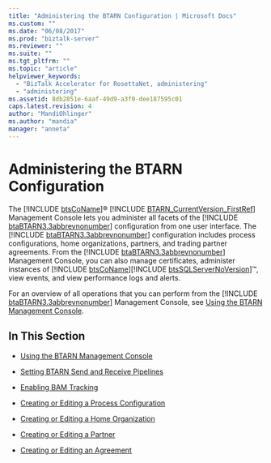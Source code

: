 ```yaml
---
title: "Administering the BTARN Configuration | Microsoft Docs"
ms.custom: ""
ms.date: "06/08/2017"
ms.prod: "biztalk-server"
ms.reviewer: ""
ms.suite: ""
ms.tgt_pltfrm: ""
ms.topic: "article"
helpviewer_keywords: 
  - "BizTalk Accelerator for RosettaNet, administering"
  - "administering"
ms.assetid: 8db2851e-6aaf-49d9-a3f0-dee187595c01
caps.latest.revision: 4
author: "MandiOhlinger"
ms.author: "mandia"
manager: "anneta"
---
```

# Administering the BTARN Configuration
The [!INCLUDE [btsCoName](../../includes/btsconame-md.md)]® [!INCLUDE [BTARN_CurrentVersion_FirstRef](../../includes/btarn-currentversion-firstref-md.md)] Management Console lets you administer all facets of the [!INCLUDE [btaBTARN3.3abbrevnonumber](../../includes/btabtarn3-3abbrevnonumber-md.md)] configuration from one user interface. The [!INCLUDE [btaBTARN3.3abbrevnonumber](../../includes/btabtarn3-3abbrevnonumber-md.md)] configuration includes process configurations, home organizations, partners, and trading partner agreements. From the [!INCLUDE [btaBTARN3.3abbrevnonumber](../../includes/btabtarn3-3abbrevnonumber-md.md)] Management Console, you can also manage certificates, administer instances of [!INCLUDE [btsCoName](../../includes/btsconame-md.md)][!INCLUDE [btsSQLServerNoVersion](../../includes/btssqlservernoversion-md.md)]™, view events, and view performance logs and alerts.  
  
 For an overview of all operations that you can perform from the [!INCLUDE [btaBTARN3.3abbrevnonumber](../../includes/btabtarn3-3abbrevnonumber-md.md)] Management Console, see [Using the BTARN Management Console](../../adapters-and-accelerators/accelerator-rosettanet/using-the-btarn-management-console.md).  
  
## In This Section  
  
-   [Using the BTARN Management Console](../../adapters-and-accelerators/accelerator-rosettanet/using-the-btarn-management-console.md)  
  
-   [Setting BTARN Send and Receive Pipelines](../../adapters-and-accelerators/accelerator-rosettanet/setting-btarn-send-and-receive-pipelines.md)  
  
-   [Enabling BAM Tracking](../../adapters-and-accelerators/accelerator-rosettanet/enabling-bam-tracking.md)  
  
-   [Creating or Editing a Process Configuration](../../adapters-and-accelerators/accelerator-rosettanet/creating-or-editing-a-process-configuration.md)  
  
-   [Creating or Editing a Home Organization](../../adapters-and-accelerators/accelerator-rosettanet/creating-or-editing-a-home-organization.md)  
  
-   [Creating or Editing a Partner](../../adapters-and-accelerators/accelerator-rosettanet/creating-or-editing-a-partner.md)  
  
-   [Creating or Editing an Agreement](../../adapters-and-accelerators/accelerator-rosettanet/creating-or-editing-an-agreement.md)